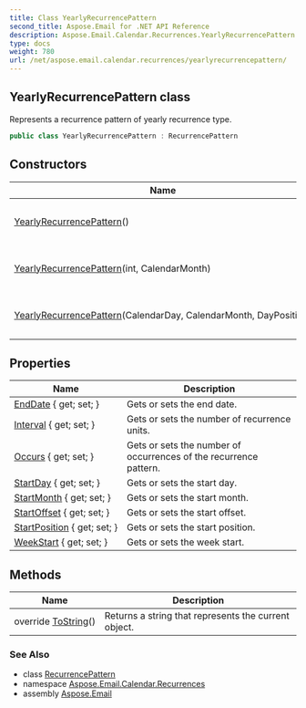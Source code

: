 ```yaml
---
title: Class YearlyRecurrencePattern
second_title: Aspose.Email for .NET API Reference
description: Aspose.Email.Calendar.Recurrences.YearlyRecurrencePattern class. Represents a recurrence pattern of yearly recurrence type
type: docs
weight: 780
url: /net/aspose.email.calendar.recurrences/yearlyrecurrencepattern/
---
```

## YearlyRecurrencePattern class

Represents a recurrence pattern of yearly recurrence type.

```csharp
public class YearlyRecurrencePattern : RecurrencePattern
```

## Constructors

| Name | Description |
| --- | --- |
| [YearlyRecurrencePattern](yearlyrecurrencepattern/#constructor)() | Initializes a new instance of the `YearlyRecurrencePattern` class. |
| [YearlyRecurrencePattern](yearlyrecurrencepattern/#constructor_2)(int, CalendarMonth) | Initializes a new instance of the `YearlyRecurrencePattern` class. |
| [YearlyRecurrencePattern](yearlyrecurrencepattern/#constructor_1)(CalendarDay, CalendarMonth, DayPosition) | Initializes a new instance of the `YearlyRecurrencePattern` class. |

## Properties

| Name | Description |
| --- | --- |
| [EndDate](../../aspose.email.calendar.recurrences/recurrencepattern/enddate/) { get; set; } | Gets or sets the end date. |
| [Interval](../../aspose.email.calendar.recurrences/recurrencepattern/interval/) { get; set; } | Gets or sets the number of recurrence units. |
| [Occurs](../../aspose.email.calendar.recurrences/recurrencepattern/occurs/) { get; set; } | Gets or sets the number of occurrences of the recurrence pattern. |
| [StartDay](../../aspose.email.calendar.recurrences/yearlyrecurrencepattern/startday/) { get; set; } | Gets or sets the start day. |
| [StartMonth](../../aspose.email.calendar.recurrences/yearlyrecurrencepattern/startmonth/) { get; set; } | Gets or sets the start month. |
| [StartOffset](../../aspose.email.calendar.recurrences/yearlyrecurrencepattern/startoffset/) { get; set; } | Gets or sets the start offset. |
| [StartPosition](../../aspose.email.calendar.recurrences/yearlyrecurrencepattern/startposition/) { get; set; } | Gets or sets the start position. |
| [WeekStart](../../aspose.email.calendar.recurrences/recurrencepattern/weekstart/) { get; set; } | Gets or sets the week start. |

## Methods

| Name | Description |
| --- | --- |
| override [ToString](../../aspose.email.calendar.recurrences/recurrencepattern/tostring/)() | Returns a string that represents the current object. |

### See Also

* class [RecurrencePattern](../recurrencepattern/)
* namespace [Aspose.Email.Calendar.Recurrences](../../aspose.email.calendar.recurrences/)
* assembly [Aspose.Email](../../)


